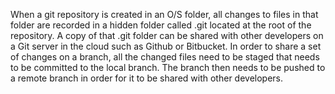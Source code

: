 When a git repository is created in an O/S folder, all changes to files in that folder are recorded in a hidden folder called .git located at the root of the repository. A copy of that .git folder can be shared with other developers on a Git server in the cloud such as Github or Bitbucket.
In order to share a set of changes on a branch, all the changed files need to be staged that needs to be committed to the local branch. The branch then needs to be pushed to a remote branch in order for it to be shared with other developers.